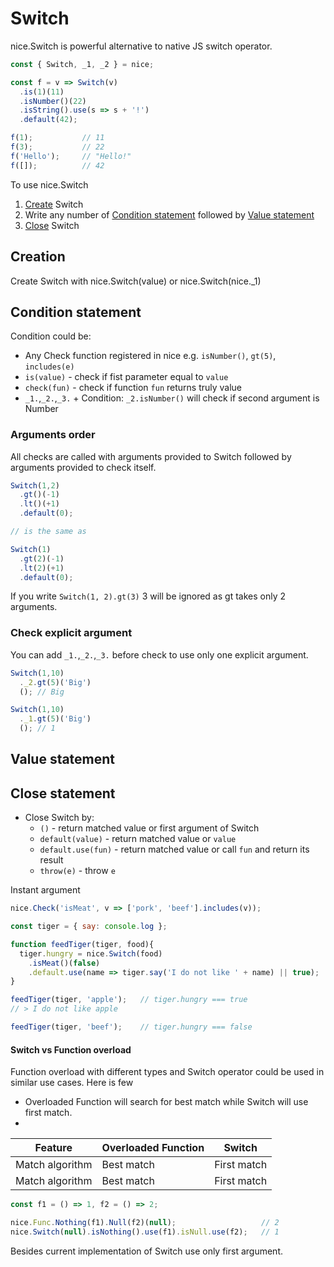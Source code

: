 Switch
=======

nice.Switch is powerful alternative to native JS switch operator. 


```javascript
const { Switch, _1, _2 } = nice;

const f = v => Switch(v)
  .is(1)(11)
  .isNumber()(22)
  .isString().use(s => s + '!')
  .default(42);

f(1);           // 11
f(3);           // 22
f('Hello');     // "Hello!"
f([]);          // 42
```
To use nice.Switch

1. [Create](#creation) Switch 
2. Write any number of [Condition statement](#condition-statement) followed by 
  [Value statement](#value-statement)
3. [Close](#close-statement) Switch

## Creation

Create Switch with nice.Switch(value) or nice.Switch(nice._1)

## Condition statement
Condition could be:
* Any Check function registered in nice e.g. `isNumber()`, `gt(5)`, `includes(e)`
* `is(value)` - check if fist parameter equal to `value`
* `check(fun)` - check if function `fun` returns truly value
* `_1.`,`_2.`,`_3.` + Condition: `_2.isNumber()` will check if second argument is Number 

### Arguments order
All checks are called with arguments provided to Switch followed by arguments provided to check itself. 
```javascript
Switch(1,2)
  .gt()(-1)
  .lt()(+1)
  .default(0);

// is the same as 

Switch(1)
  .gt(2)(-1)
  .lt(2)(+1)
  .default(0);
```
If you write `Switch(1, 2).gt(3)` 3 will be ignored as gt takes only 2 arguments.

### Check explicit argument
You can add `_1.`,`_2.`,`_3.` before check to use only one explicit argument.
```javascript
Switch(1,10)
  ._2.gt(5)('Big')
  (); // Big

Switch(1,10)
  ._1.gt(5)('Big')
  (); // 1
```

## Value statement


## Close statement
* Close Switch by:
    * `()` - return matched value or first argument of Switch
    * `default(value)` - return matched value or `value` 
    * `default.use(fun)` - return matched value or call `fun` and return its result 
    * `throw(e)` - throw `e`


Instant argument
```javascript
nice.Check('isMeat', v => ['pork', 'beef'].includes(v));

const tiger = { say: console.log };

function feedTiger(tiger, food){
  tiger.hungry = nice.Switch(food)
    .isMeat()(false)
    .default.use(name => tiger.say('I do not like ' + name) || true);
}

feedTiger(tiger, 'apple');   // tiger.hungry === true
// > I do not like apple

feedTiger(tiger, 'beef');    // tiger.hungry === false
```


#### Switch vs Function overload
Function overload with different types and Switch operator could be used in 
similar use cases. Here is few  
* Overloaded Function will search for best match while Switch will use first match.
* 

| Feature        | Overloaded Function           | Switch  |
| ------------- |---------------                | ------|
| Match algorithm      | Best match                    | First match |
| Match algorithm      | Best match                    | First match |



```javascript
const f1 = () => 1, f2 = () => 2;

nice.Func.Nothing(f1).Null(f2)(null);                   // 2
nice.Switch(null).isNothing().use(f1).isNull.use(f2);   // 1
```
Besides current implementation of Switch use only first argument.